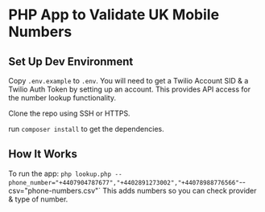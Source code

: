 # PHP App to Validate UK Mobile Numbers

## Set Up Dev Environment

Copy `.env.example` to `.env`. You will need to get a Twilio Account SID & a Twilio Auth Token by setting up an account. This provides API access for the number lookup functionality. 

Clone the repo using SSH or HTTPS.

run `composer install` to get the dependencies.

## How It Works

To run the app: `php lookup.php --phone_number="+4407904787677","+4402891273002","+44078988776566"`--csv="phone-numbers.csv"`
This adds numbers so you can check provider & type of number.



